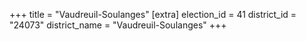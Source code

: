 +++
title = "Vaudreuil-Soulanges"
[extra]
election_id = 41
district_id = "24073"
district_name = "Vaudreuil-Soulanges"
+++
